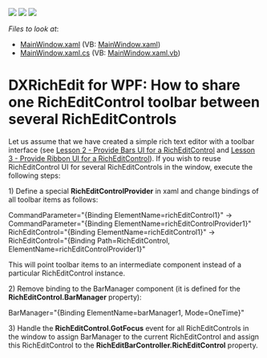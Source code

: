 <!-- default badges list -->
![](https://img.shields.io/endpoint?url=https://codecentral.devexpress.com/api/v1/VersionRange/128607191/21.1.5%2B)
[![](https://img.shields.io/badge/Open_in_DevExpress_Support_Center-FF7200?style=flat-square&logo=DevExpress&logoColor=white)](https://supportcenter.devexpress.com/ticket/details/E3445)
[![](https://img.shields.io/badge/📖_How_to_use_DevExpress_Examples-e9f6fc?style=flat-square)](https://docs.devexpress.com/GeneralInformation/403183)
<!-- default badges end -->
<!-- default file list -->
*Files to look at*:

* [MainWindow.xaml](./CS/MainWindow.xaml) (VB: [MainWindow.xaml](./VB/MainWindow.xaml))
* [MainWindow.xaml.cs](./CS/MainWindow.xaml.cs) (VB: [MainWindow.xaml.vb](./VB/MainWindow.xaml.vb))
<!-- default file list end -->
# DXRichEdit for WPF: How to share one RichEditControl toolbar between several RichEditControls


<p>Let us assume that we have created a simple rich text editor with a toolbar interface (see <a href="http://documentation.devexpress.com/#WPF/CustomDocument8847"><u>Lesson 2 - Provide Bars UI for a RichEditControl</u></a> and <a href="http://documentation.devexpress.com/#WPF/CustomDocument8853"><u>Lesson 3 - Provide Ribbon UI for a RichEditControl</u></a>). If you wish to reuse RichEditControl UI for several RichEditControls in the window, execute the following steps:</p><p>1) Define a special <strong>RichEditControlProvider</strong> in xaml and change bindings of all toolbar items as follows:</p><p>CommandParameter="{Binding ElementName=richEditControl1}"    ->    CommandParameter="{Binding ElementName=richEditControlProvider1}"<br />
RichEditControl="{Binding ElementName=richEditControl1}"    ->    RichEditControl="{Binding Path=RichEditControl, ElementName=richEditControlProvider1}"</p><p>This will point toolbar items to an intermediate component instead of a particular RichEditControl instance.</p><p>2) Remove binding to the BarManager component (it is defined for the <strong>RichEditControl.BarManager</strong> property):</p><p>BarManager="{Binding ElementName=barManager1, Mode=OneTime}"</p><p>3) Handle the <strong>RichEditControl.GotFocus</strong> event for all RichEditControls in the window to assign BarManager to the current RichEditControl and assign this RichEditControl to the <strong>RichEditBarController.RichEditControl</strong> property.</p>

<br/>


